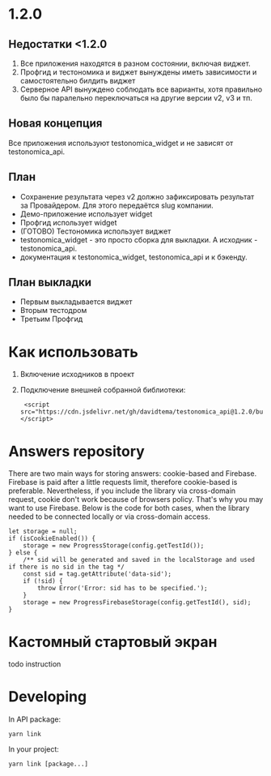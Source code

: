 # 1.2.0

## Недостатки <1.2.0

1. Все приложения находятся в разном состоянии, включая виджет.
2. Профгид и тестономика и виджет вынуждены иметь зависимости и самостоятельно билдить виджет
3. Серверное API вынуждено соблюдать все варианты, хотя правильно было бы паралельно переключаться на другие версии v2,
   v3 и тп.

## Новая концепция

Все приложения используют testonomica_widget и не зависят от testonomica_api.

## План

- Сохранение результата через v2 должно зафиксировать результат за Провайдером. Для этого передаётся slug компании.
- Демо-приложение использует widget
- Профгид использует widget
- (ГОТОВО) Тестономика использует виджет
- testonomica_widget - это просто сборка для выкладки. А исходник - testonomica_api.
- документация к testonomica_widget, testonomica_api и к бэкенду.

## План выкладки

- Первым выкладывается виджет
- Вторым тестодром
- Третьим Профгид

# Как использовать

1. Включение исходников в проект
2. Подключение внешней собранной библиотеки:

        <script src="https://cdn.jsdelivr.net/gh/davidtema/testonomica_api@1.2.0/build.min.js"></script>

# Answers repository

There are two main ways for storing answers: cookie-based and Firebase. Firebase is paid after a little requests limit,
therefore cookie-based is preferable. Nevertheless, if you include the library via cross-domain request, cookie don't
work because of browsers policy. That's why you may want to use Firebase. Below is the code for both cases, when the
library needed to be connected locally or via cross-domain access.

    let storage = null;
    if (isCookieEnabled()) {
        storage = new ProgressStorage(config.getTestId());
    } else {
        /** sid will be generated and saved in the localStorage and used if there is no sid in the tag */
        const sid = tag.getAttribute('data-sid');
        if (!sid) {
            throw Error('Error: sid has to be specified.');
        }
        storage = new ProgressFirebaseStorage(config.getTestId(), sid);
    }

# Кастомный стартовый экран

todo instruction

# Developing

In API package:

    yarn link

In your project:

    yarn link [package...]